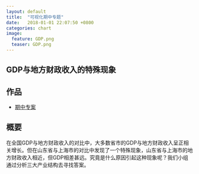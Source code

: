 ```yaml
---  
layout: default  
title:  "可视化期中专题"  
date:   2018-01-01 22:07:50 +0800  
categories: chart
image:
  feature: GDP.png
  teaser: GDP.png
---  
```


## GDP与地方财政收入的特殊现象

## 作品
- <a href="/infovis/P组/P组.html">期中专案</a>

## 概要
在全国GDP与地方财政收入的对比中，大多数省市的GDP与地方财政收入呈正相关增长。但在山东省与上海市的对比中发现了一个特殊现象，山东省与上海市的地方财政收入相近，但GDP相差甚远。究竟是什么原因引起这种现象呢？我们小组通过分析三大产业结构去寻找答案。